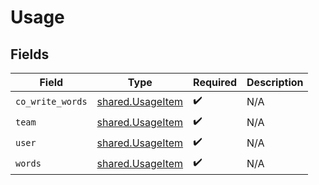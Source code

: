# Usage


## Fields

| Field                                                | Type                                                 | Required                                             | Description                                          |
| ---------------------------------------------------- | ---------------------------------------------------- | ---------------------------------------------------- | ---------------------------------------------------- |
| `co_write_words`                                     | [shared.UsageItem](../../models/shared/usageitem.md) | :heavy_check_mark:                                   | N/A                                                  |
| `team`                                               | [shared.UsageItem](../../models/shared/usageitem.md) | :heavy_check_mark:                                   | N/A                                                  |
| `user`                                               | [shared.UsageItem](../../models/shared/usageitem.md) | :heavy_check_mark:                                   | N/A                                                  |
| `words`                                              | [shared.UsageItem](../../models/shared/usageitem.md) | :heavy_check_mark:                                   | N/A                                                  |